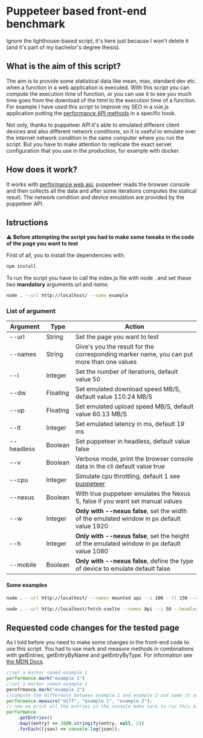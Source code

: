 # Puppeteer based front-end benchmark

Ignore the lighthouse-based script, it's here just because I won't delete it (and it's part of my bachelor's degree thesis).

## What is the aim of this script?

The aim is to provide some statistical data like mean, max, standard dev etc. when a function in a web application is executed. With this script you can compute the execution time of function, or you can use it to see you much time goes from the download of the html to the execution time of a function. For example I have used this script to improve my SEO in a vue.js application putting the [performance API methods](https://developer.mozilla.org/en-US/docs/Web/API/Performance "look at MDN Web docs") in a specific hook.

Not only, thanks to puppeteer API it's able to emulated different client devices and also different network conditions, so it is useful to emulate over the internet network condition in the same computer where you run the script. But you have to make attention to replicate the exact server configuration that you use in the production, for example with docker.

## How does it work?

It works with [performance web api](https://developer.mozilla.org/en-US/docs/Web/API/Performance "look at MDN Web docs"), puppeteer reads the browser console and then collects all the data and after some iterations computes the statical result. The network condition and device emulation are provided by the puppeteer API.

## Istructions

⚠️ **Before attempting the script you had to make some tweaks in the code of the page you want to test**

First of all, you to install the dependencies with:

```bash
npm install
```

To run the script you have to call the index.js file with node . and set these two **mandatory** arguments *url* and *name*.

```bash
node . --url http://localhost/ --name example
```

### List of argument

| Argument      | Type     | Action                                                                                                                                          |
| ------------- | -------- | -------------------------------------------------------------------------------------------                                                     |
| --url         | String   | Set the page you want to test                                                                                                                   |
| --names       | String   | Give's you the result for the corresponding marker name, you can put more than one values                                                       |
| --i           | Integer  | Set the number of iterations, default value 50                                                                                                  |
| --dw          | Floating | Set emulated download speed MB/S, default value 110.24 MB/S                                                                                     |
| --up          | Floating | Set emulated upload speed MB/S, default value 60.13 MB/S                                                                                        |
| --lt          | Integer  | Set emulated latency in ms, default 19 ms                                                                                                       |
| --headless    | Boolean  | Set puppeteer in headless, default value false                                                                                                  |
| --v           | Boolean  | Verbose mode, print the browser console data in the cli default value true                                                                      |
| --cpu         | Integer  | Simulate cpu throttling, default 1 see [puppeteer](https://github.com/puppeteer/puppeteer/blob/main/docs/api.md#pageemulatecputhrottlingfactor) |
| --nexus       | Boolean  | With true puppeteer emulates the Nexus 5, false if you want set manual values                                                                   |
| --w           | Integer  | **Only with --nexus false**, set the width of the emulated window in px default value 1920                                                      |
| --h           | Integer  | **Only with --nexus false**, set the height of the emulated window in px default value 1080                                                     |
| --mobile      | Boolean  | **Only with --nexus false**, define the type of device to emulate default false                                                                 |

#### Some examples

```bash
node . --url http://localhost/ --names mounted api --i 100 --lt 150 --cpu 4 --dw 1.6384

node . --url http://localhost/fetch-svelte --names Api --i 50 --headless true
```

## Requested code changes for the tested page

As I told before you need to make some changes in the front-end code to use this script. You had to use mark and measure methods in combinations with getEntries, getEntryByName and getEntryByType. For information see [the MDN Docs](https://developer.mozilla.org/en-US/docs/Web/API/Performance).

```javascript
//set a marker named example 1
performance.mark("example 1")
//set a marker named example 2
perofrmance.mark("example 2")
//compute the difference between example 1 and example 2 and name it as diff
performance.measure("diff", "example 1", "example 2");
// now we print all the entries in the console make sure to run this after the mark and measure methods
performance
    .getEntries()
    .map((entry) => JSON.stringify(entry, null, 2))
    .forEach((json) => console.log(json));
```

